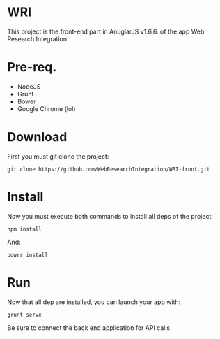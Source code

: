 # WRI

This project is the front-end part in AnuglarJS v1.6.6. of the app Web Research Integration

# Pre-req.
- NodeJS
- Grunt
- Bower
- Google Chrome (lol)

# Download

First you must git clone the project:

```shell
git clone https://github.com/WebResearchIntegration/WRI-front.git
```

# Install
Now you must execute both commands to install all deps of the project:

```shell
npm install
```

And:

```shell
bower install
```

# Run
Now that all dep are installed, you can launch your app with:

```shell
grunt serve
```

Be sure to connect the back end application for API calls.